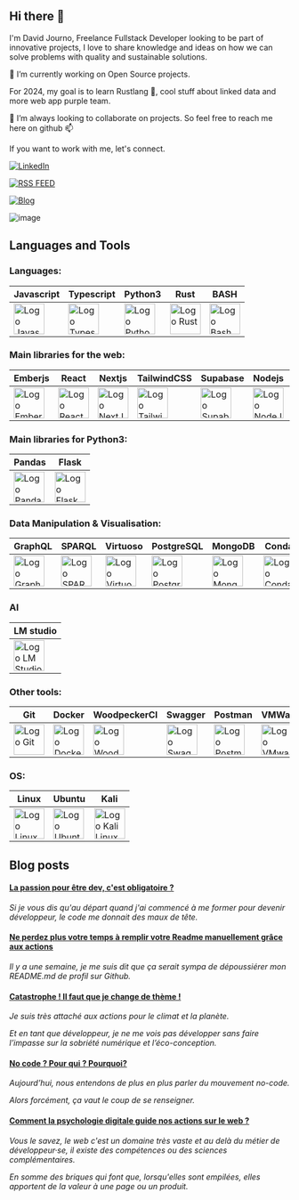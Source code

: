 ## Hi there 👋

I'm David Journo, Freelance Fullstack Developer looking to be part of innovative projects, I love to share knowledge and ideas on how we can solve problems with quality and sustainable solutions.

🔭 I’m currently working on Open Source projects.

For 2024, my goal is to learn Rustlang 🦀, cool stuff about linked data and more web app purple team.

👯 I’m always looking to collaborate on projects. So feel free to reach me here on github 📫 

If you want to work with me, let's connect.

[![LinkedIn](https://img.shields.io/badge/LinkedIn-Hire%20me-blue?style=for-the-badge&logo=linkedin)](https://linkedin.com/in/david-journo)

[![RSS FEED](https://img.shields.io/badge/Rss-Browse-orange?style=for-the-badge&logo=rss)](https://feedly.com/i/subscription/feed/https://www.davidjourno.dev/rss)

[![Blog](https://img.shields.io/badge/Blog-Vist-blueviolet?style=for-the-badge&logo=ghost)](https://www.davidjourno.dev)

![image](https://www.codewars.com/users/Poltergeistz/badges/micro)

## Languages and Tools 

### Languages:
| Javascript | Typescript | Python3 | Rust | BASH |
|----------|----------|----------|----------|----------|
|  <img src="https://cdn.jsdelivr.net/gh/devicons/devicon@latest/icons/javascript/javascript-original.svg" title="Javascript"  alt="Logo Javascript" width="55" height="55"/> |  <img src="https://cdn.jsdelivr.net/gh/devicons/devicon@latest/icons/typescript/typescript-original.svg" title="Typescript"  alt="Logo Typescript" width="55" height="55"/> | <img src="https://cdn.jsdelivr.net/gh/devicons/devicon@latest/icons/python/python-original.svg" title="Python"  alt="Logo Python" width="55" height="55"/>  |  <img src="https://cdn.jsdelivr.net/gh/devicons/devicon@latest/icons/rust/rust-original.svg" title="Rust" alt="Logo Rust" width="55" height="55"/>| <img src="https://cdn.jsdelivr.net/gh/devicons/devicon@latest/icons/bash/bash-original.svg" title="Bash" alt="Logo Bash" width="55" height="55"/>|
          


### Main libraries for the web:

| Emberjs | React | Nextjs | TailwindCSS | Supabase | Nodejs | Threejs
|----------|----------|----------|----------|----------|----------|----------|
|<img src="https://cdn.jsdelivr.net/gh/devicons/devicon@latest/icons/ember/ember-original-wordmark.svg" title="Emberjs" alt="Logo EmberJs" width="55" height="55"/>|<img src="https://cdn.jsdelivr.net/gh/devicons/devicon@latest/icons/react/react-original-wordmark.svg" title="React" alt="Logo React" width="55" height="55"/>|<img src="https://cdn.jsdelivr.net/gh/devicons/devicon@latest/icons/nextjs/nextjs-original-wordmark.svg" title="Nextjs" alt="Logo NextJs" width="55" height="55"/>|<img src="https://cdn.jsdelivr.net/gh/devicons/devicon@latest/icons/tailwindcss/tailwindcss-original-wordmark.svg" title="Tailwindcss" alt="Logo Tailwindcss" width="55" height="55"/>| <img src="https://cdn.jsdelivr.net/gh/devicons/devicon@latest/icons/supabase/supabase-original-wordmark.svg" title="Supabase" alt="Logo Supabase" width="55" height="55"/> | <img src="https://cdn.jsdelivr.net/gh/devicons/devicon@latest/icons/nodejs/nodejs-original-wordmark.svg" title="nodejs" alt="Logo NodeJS" width="55" height="55"/> | <img src="https://cdn.jsdelivr.net/gh/devicons/devicon@latest/icons/threejs/threejs-original-wordmark.svg" title="Threejs" alt="Logo NodeJS" width="55" height="55"/> |
  

### Main libraries for Python3:

| Pandas | Flask |
|----------|----------|
| <img src="https://cdn.jsdelivr.net/gh/devicons/devicon@latest/icons/pandas/pandas-original.svg" title="Pandas" alt="Logo Pandas" width="55" height="55"/>| <img src="https://cdn.jsdelivr.net/gh/devicons/devicon@latest/icons/flask/flask-original.svg" title="Flask" alt="Logo Flask" width="55" height="55"/> |


### Data Manipulation & Visualisation:

| GraphQL  | SPARQL | Virtuoso | PostgreSQL | MongoDB | Conda | Jupyter |
|----------|----------|----------|----------|----------|----------|----------|
|<img src="https://cdn.jsdelivr.net/gh/devicons/devicon@latest/icons/graphql/graphql-plain-wordmark.svg" title="GraphQL" alt="Logo GraphQL" width="55" height="55"/> |<img src="https://github.com/Poltergeistz/poltergeistz/assets/38471754/ddc57e5a-c90d-46a0-a446-697b59f6ee4b" title="SPARQL" alt="Logo SPARQL" width="55" height="55"/>|<img src="https://github.com/Poltergeistz/poltergeistz/assets/38471754/d78f6c8b-919c-4012-9d83-8b8d1bff2683" title="Virtuoso" alt="Logo Virtuoso" width="55" height="55"/>|<img src="https://cdn.jsdelivr.net/gh/devicons/devicon@latest/icons/postgresql/postgresql-original.svg" title="PostgreSQL" alt="Logo PostgreSQL" width="55" height="55"/> | <img src="https://cdn.jsdelivr.net/gh/devicons/devicon@latest/icons/mongodb/mongodb-original-wordmark.svg" title="MongoDB" alt="Logo MongoDB" width="55" height="55"/> | <img src="https://cdn.jsdelivr.net/gh/devicons/devicon@latest/icons/anaconda/anaconda-original-wordmark.svg" title="Anaconda" alt="Logo Conda" width="55" height="55"/>|<img src="https://cdn.jsdelivr.net/gh/devicons/devicon@latest/icons/jupyter/jupyter-original-wordmark.svg" title="Jupiter" alt="Logo Jupiter" width="55" height="55"/>|

### AI

| LM studio  |
|----------|
|<img src="https://github.com/Poltergeistz/poltergeistz/assets/38471754/c9fc2cf1-e49c-428a-a094-3555ba5aaae8" title="LM Studio" alt="Logo LM Studio" width="55" height="55"/> |

  
### Other tools:

| Git | Docker | WoodpeckerCI | Swagger | Postman | VMWare | Farm | Ghost |
|----------|----------|----------|----------|----------|----------|----------|----------|
|<img src="https://cdn.jsdelivr.net/gh/devicons/devicon@latest/icons/git/git-original-wordmark.svg" title="Git" alt="Logo Git" width="55" height="55"/>|<img src="https://cdn.jsdelivr.net/gh/devicons/devicon@latest/icons/docker/docker-original-wordmark.svg" title="Docker" alt="Logo Docker" width="55" height="55"/>| <img src="https://woodpecker-ci.org/img/logo.svg" title="WoodpeckerCI" alt="Logo WoodpeckerCI" width="55" height="55"/> |<img src="https://cdn.jsdelivr.net/gh/devicons/devicon@latest/icons/swagger/swagger-original-wordmark.svg" title="Swagger" alt="Logo Swagger" width="55" height="55"/>|<img src="https://cdn.jsdelivr.net/gh/devicons/devicon@latest/icons/postman/postman-original-wordmark.svg" title="Postman" alt="Logo Postman" width="55" height="55"/>|<img src="https://1000logos.net/wp-content/uploads/2021/05/VMware-logo.png" title="VMware" alt="Logo VMware" width="55" height="55"/>| <img src="https://www.farmfe.org/img/logo.png" title="Farm" alt="Logo Farm" width="55" height="55"/> | <img src="https://cdn.jsdelivr.net/gh/devicons/devicon@latest/icons/ghost/ghost-original-wordmark.svg" title="Ghost" alt="Logo Ghost" width="55" height="55"/> |

### OS:

| Linux | Ubuntu | Kali |
|----------|----------|----------|
| <img src="https://cdn.jsdelivr.net/gh/devicons/devicon@latest/icons/linux/linux-original.svg" title="Linux" alt="Logo Linux" width="55" height="55"/> | <img src="https://cdn.jsdelivr.net/gh/devicons/devicon@latest/icons/ubuntu/ubuntu-original.svg" title="Ubuntu" alt="Logo Ubuntu" width="55" height="55"/> | <img src="https://upload.wikimedia.org/wikipedia/commons/thumb/4/4b/Kali_Linux_2.0_wordmark.svg/1920px-Kali_Linux_2.0_wordmark.svg.png" title="Kali Linux" alt="Logo Kali Linux" width="55" height="55"/> |


## Blog posts
<!--START_SECTION:feed-->
#### [La passion pour être dev, c&#39;est obligatoire ?](https:&#x2F;&#x2F;www.davidjourno.dev&#x2F;la-passion-pour-etre-dev-cest-obligatoire&#x2F;) 
<em>Si je vous dis qu&#39;au départ quand j&#39;ai commencé à me former pour devenir développeur, le code me donnait des maux de tête.</em>
#### [Ne perdez plus votre temps à remplir votre Readme manuellement grâce aux actions](https:&#x2F;&#x2F;www.davidjourno.dev&#x2F;ne-perdez-plus-votre-temps-a-remplir-votre-readme-manuellement-grace-aux-actions&#x2F;) 
<em>Il y a une semaine, je me suis dit que ça serait sympa de dépoussiérer mon README.md de profil sur Github.</em>
#### [Catastrophe ! Il faut que je change de thème !](https:&#x2F;&#x2F;www.davidjourno.dev&#x2F;catastrophe-il-faut-que-je-change-de-theme&#x2F;) 
<em>Je suis très attaché aux actions pour le climat et la planète.

Et en tant que développeur, je ne me vois pas développer sans faire l’impasse sur la sobriété numérique et l’éco-conception.</em>
#### [No code ? Pour qui ? Pourquoi?](https:&#x2F;&#x2F;www.davidjourno.dev&#x2F;no-code-pour-qui-pourquoi&#x2F;) 
<em>Aujourd’hui, nous entendons de plus en plus parler du mouvement no-code.

Alors forcément, ça vaut le coup de se renseigner.</em>
#### [Comment la psychologie digitale guide nos actions sur le web ?](https:&#x2F;&#x2F;www.davidjourno.dev&#x2F;comment-la-psychologie-digitale-guide-nos-actions-sur-le-web&#x2F;) 
<em>Vous le savez, le web c&#39;est un domaine très vaste et au delà du métier de développeur·se, il existe des compétences ou des sciences complémentaires.

En somme des briques qui font que, lorsqu&#39;elles sont empilées, elles apportent de la valeur à une page ou un produit.</em>
<!--END_SECTION:feed-->


<!--
**Poltergeistz/poltergeistz** is a ✨ _special_ ✨ repository because its `README.md` (this file) appears on your GitHub profile.
-->
